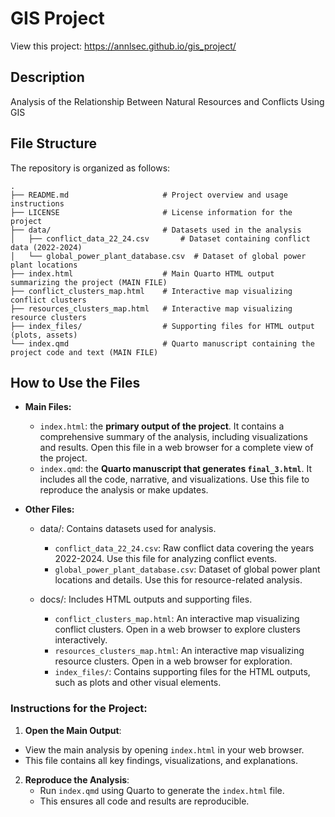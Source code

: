 # GIS Project
View this project: https://annlsec.github.io/gis_project/

## Description
Analysis of the Relationship Between Natural Resources and Conflicts Using GIS

## File Structure
The repository is organized as follows:
```
.
├── README.md                     # Project overview and usage instructions
├── LICENSE                       # License information for the project
├── data/                         # Datasets used in the analysis
│   ├── conflict_data_22_24.csv       # Dataset containing conflict data (2022-2024)
│   └── global_power_plant_database.csv  # Dataset of global power plant locations
├── index.html                    # Main Quarto HTML output summarizing the project (MAIN FILE)
├── conflict_clusters_map.html    # Interactive map visualizing conflict clusters
├── resources_clusters_map.html   # Interactive map visualizing resource clusters
├── index_files/                  # Supporting files for HTML output (plots, assets)
└── index.qmd                     # Quarto manuscript containing the project code and text (MAIN FILE)
```

## How to Use the Files
- **Main Files:**
   - `index.html`: the **primary output of the project**. It contains a comprehensive summary of the analysis, including visualizations and results. Open this file in a web browser for a complete view of the project.
   - `index.qmd`: the **Quarto manuscript that generates `final_3.html`**. It includes all the code, narrative, and visualizations. Use this file to reproduce the analysis or make updates.

- **Other Files:**
  - data/: Contains datasets used for analysis.
    - `conflict_data_22_24.csv`: Raw conflict data covering the years 2022-2024. Use this file for analyzing conflict events.
    - `global_power_plant_database.csv`: Dataset of global power plant locations and details. Use this for resource-related analysis.

  - docs/: Includes HTML outputs and supporting files.
    - `conflict_clusters_map.html`: An interactive map visualizing conflict clusters. Open in a web browser to explore clusters interactively.
    - `resources_clusters_map.html`: An interactive map visualizing resource clusters. Open in a web browser for exploration.
    - `index_files/`: Contains supporting files for the HTML outputs, such as plots and other visual elements.


### Instructions for the Project:

1. **Open the Main Output**:
  - View the main analysis by opening `index.html` in your web browser.
  - This file contains all key findings, visualizations, and explanations.

2. **Reproduce the Analysis**:
   - Run `index.qmd` using Quarto to generate the `index.html` file.
   - This ensures all code and results are reproducible.
